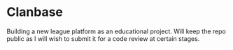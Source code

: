 # Clanbase

Building a new league platform as an educational project. Will keep the repo public as I will wish to submit it for a code review at certain stages.